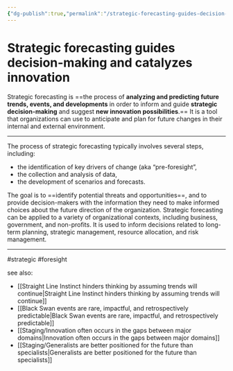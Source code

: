 ```yaml
---
{"dg-publish":true,"permalink":"/strategic-forecasting-guides-decision-making-and-catalyzes-innovation/"}
---
```


# Strategic forecasting guides decision-making and catalyzes innovation

Strategic forecasting is ==the process of **analyzing and predicting future trends, events, and developments** in order to inform and guide **strategic decision-making** and suggest **new innovation possibilities**.== It is a tool that organizations can use to anticipate and plan for future changes in their internal and external environment.

---

The process of strategic forecasting typically involves several steps, including:
- the identification of key drivers of change (aka “pre-foresight”, 
- the collection and analysis of data, 
- the development of scenarios and forecasts. 

The goal is to ==identify potential threats and opportunities==, and to provide decision-makers with the information they need to make informed choices about the future direction of the organization. Strategic forecasting can be applied to a variety of organizational contexts, including business, government, and non-profits. It is used to inform decisions related to long-term planning, strategic management, resource allocation, and risk management.


---
#strategic #foresight 

see also:
- [[Straight Line Instinct hinders thinking by assuming trends will continue\|Straight Line Instinct hinders thinking by assuming trends will continue]]
- [[Black Swan events are rare, impactful, and retrospectively predictable\|Black Swan events are rare, impactful, and retrospectively predictable]]
- [[Staging/Innovation often occurs in the gaps between major domains\|Innovation often occurs in the gaps between major domains]]
- [[Staging/Generalists are better positioned for the future than specialists\|Generalists are better positioned for the future than specialists]]
